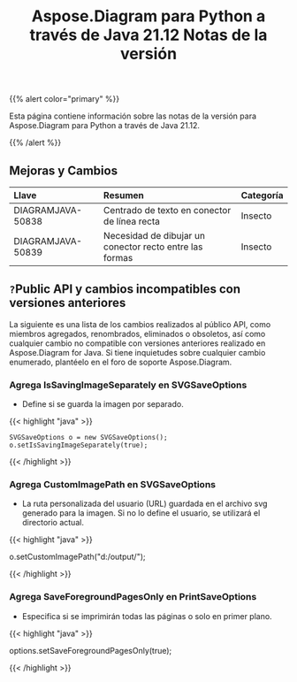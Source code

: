 ﻿---
title: Aspose.Diagram para Python a través de Java 21.12 Notas de la versión
type: docs
weight: 4
url: /es/java/aspose-diagram-for-python-via-java-21-12-release-notes/
---
{{% alert color="primary" %}}

Esta página contiene información sobre las notas de la versión para Aspose.Diagram para Python a través de Java 21.12.

{{% /alert %}}
## **Mejoras y Cambios**  ##

|**Llave**|**Resumen**|**Categoría**|
|:- |:- |:- |
|DIAGRAMJAVA-50838|Centrado de texto en conector de línea recta|Insecto|
|DIAGRAMJAVA-50839|Necesidad de dibujar un conector recto entre las formas|Insecto|
## `?`**Public API y cambios incompatibles con versiones anteriores**
La siguiente es una lista de los cambios realizados al público API, como miembros agregados, renombrados, eliminados o obsoletos, así como cualquier cambio no compatible con versiones anteriores realizado en Aspose.Diagram for Java. Si tiene inquietudes sobre cualquier cambio enumerado, plantéelo en el foro de soporte Aspose.Diagram.


### **Agrega IsSavingImageSeparately en SVGSaveOptions**
- Define si se guarda la imagen por separado.

{{< highlight "java" >}}

    SVGSaveOptions o = new SVGSaveOptions();
    o.setIsSavingImageSeparately(true);

{{< /highlight >}}


### **Agrega CustomImagePath en SVGSaveOptions**
- La ruta personalizada del usuario (URL) guardada en el archivo svg generado para la imagen. Si no lo define el usuario, se utilizará el directorio actual.

{{< highlight "java" >}}

  o.setCustomImagePath("d:/output/");

{{< /highlight >}}

### **Agrega SaveForegroundPagesOnly en PrintSaveOptions**
- Especifica si se imprimirán todas las páginas o solo en primer plano.

{{< highlight "java" >}}

 options.setSaveForegroundPagesOnly(true);

{{< /highlight >}}
